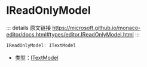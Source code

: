 # IReadOnlyModel
        
::: details 原文链接
https://microsoft.github.io/monaco-editor/docs.html#types/editor.IReadOnlyModel.html
:::

```ts
IReadOnlyModel: ITextModel
```

- 类型：[ITextModel](/api/editor/ITextModel.md)